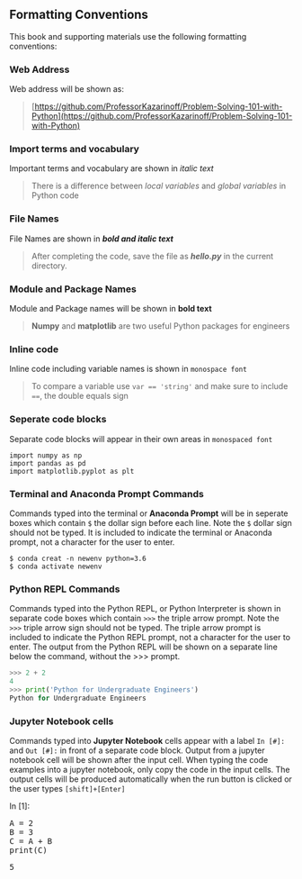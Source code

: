 
## Formatting Conventions
This book and supporting materials use the following formatting conventions:
### Web Address

Web address will be shown as:
 
 > [https://github.com/ProfessorKazarinoff/Problem-Solving-101-with-Python](https://github.com/ProfessorKazarinoff/Problem-Solving-101-with-Python)
 
### Import terms and vocabulary
 
Important terms and vocabulary are shown in _italic text_
 
 
 > There is a difference between _local variables_ and _global variables_ in Python code
  
### File Names
 
File Names are  shown in **_bold and italic text_**

 > After completing the code, save the file as **_hello.py_** in the current directory.
### Module and Package Names
 
 Module and Package names will be shown in **bold text**
 
  > **Numpy** and **matplotlib** are two useful Python packages for engineers
  
 
### Inline code
 
Inline code including variable names is shown in ```monospace font```

 > To compare a variable use ```var == 'string'``` and make sure to include ```==```, the double equals sign
  
### Seperate code blocks
  
  Separate code blocks will appear in their own areas in ```monospaced font```

```
import numpy as np
import pandas as pd
import matplotlib.pyplot as plt
```
### Terminal and Anaconda Prompt Commands
 
 Commands typed into the terminal or **Anaconda Prompt** will be in seperate boxes which contain ```$``` the dollar sign before each line. Note the ```$``` dollar sign should not be typed. It is included to indicate the terminal or Anaconda prompt, not a character for the user to enter.
 
```
$ conda creat -n newenv python=3.6
$ conda activate newenv
```
### Python REPL Commands

Commands typed into the Python REPL, or Python Interpreter is shown in separate code boxes which contain ```>>>``` the triple arrow prompt. Note the ```>>>``` triple arrow sign should not be typed. The triple arrow prompt is included to indicate the Python REPL prompt, not a character for the user to enter. The output from the Python REPL will be shown on a separate line below the command, without the >>> prompt.

```python
>>> 2 + 2
4
>>> print('Python for Undergraduate Engineers')
Python for Undergraduate Engineers
```
### Jupyter Notebook cells

Commands typed into **Jupyter Notebook** cells appear with a label ```In [#]:``` and ```Out [#]:``` in front of a separate code block. Output from a jupyter notebook cell will be shown after the input cell. When typing the code examples into a jupyter notebook, only copy the code in the input cells. The output cells will be produced automatically when the run button is clicked or the user types ```[shift]+[Enter]```
<div class="cell border-box-sizing code_cell rendered">
<div class="input">
<div class="prompt input_prompt">In&nbsp;[1]:</div>
<div class="inner_cell">
    <div class="input_area">
<div class=" highlight hl-ipython3"><pre><span></span><span class="n">A</span> <span class="o">=</span> <span class="mi">2</span>
<span class="n">B</span> <span class="o">=</span> <span class="mi">3</span>
<span class="n">C</span> <span class="o">=</span> <span class="n">A</span> <span class="o">+</span> <span class="n">B</span>
<span class="nb">print</span><span class="p">(</span><span class="n">C</span><span class="p">)</span>
</pre></div>

</div>
</div>
</div>

<div class="output_wrapper">
<div class="output">


<div class="output_area">

<div class="prompt"></div>


<div class="output_subarea output_stream output_stdout output_text">
<pre>5
</pre>
</div>
</div>

</div>
</div>

</div>
 


